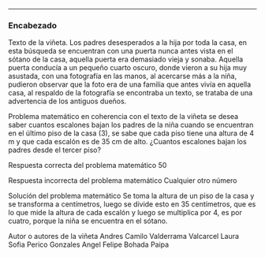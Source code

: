 **********************************************************************
### Encabezado

Texto de la viñeta. 
Los padres desesperados a la hija por toda la casa, en esta búsqueda se encuentran con una puerta nunca antes vista en el sótano de la casa, aquella puerta era demasiado vieja y sonaba. Aquella puerta conducía a un pequeño cuarto oscuro, donde vieron a su hija muy asustada, con una fotografía en las manos, al acercarse más a la niña, pudieron observar que la foto era de una familia que antes vivía en aquella casa, al respaldo de la fotografía se encontraba un texto, se trataba de una advertencia de los antiguos dueños.

Problema matemático en coherencia con el texto de la viñeta
se desea saber cuantos escalones bajan los padres de la niña cuando se encuentran en el último piso de la casa (3), se sabe que cada piso tiene una altura de 4 m y que cada escalón es de 35 cm de alto. ¿Cuantos escalones bajan los padres desde el tercer piso?

Respuesta correcta del problema matemático
50

Respuesta incorrecta del problema matemático
Cualquier otro número

Solución del problema matemático
Se toma la altura de un piso de la casa y se transforma a centímetros, luego se divide esto en 35 centímetros, que es lo que mide la altura de cada escalón y luego se multiplica por 4, es por cuatro, porque la niña se encuentra en el sótano.

Autor o autores de la viñeta
Andres Camilo Valderrama Valcarcel
Laura Sofia Perico Gonzales
Angel Felipe Bohada Paipa


